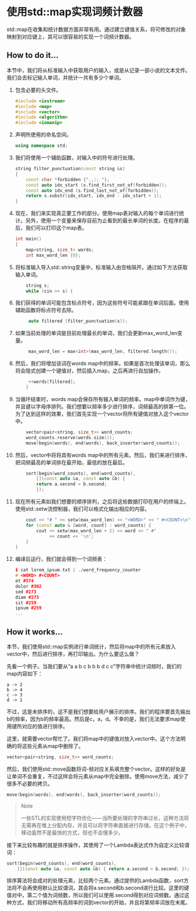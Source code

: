 # 使用std::map实现词频计数器

std::map在收集和统计数据方面非常有用。通过建立键值关系，将可修改的对象映射到对应键上，其可以很容易的实现一个词频计数器。

## How to do it...

本节中，我们将从标准输入中获取用户的输入，或是从记录一部小说的文本文件。我们会去标记输入单词，并统计一共有多少个单词。

1. 包含必要的头文件。

   ```c++
   #include <iostream>
   #include <map>
   #include <vector>
   #include <algorithm>
   #include <iomanip>
   ```

2. 声明所使用的命名空间。

   ```c++
   using namespace std;
   ```

3. 我们将使用一个辅助函数，对输入中的符号进行处理。

   ```c++
   string filter_punctuation(const string &s)
   {
       const char *forbidden {".,:; "};
       const auto idx_start (s.find_first_not_of(forbidden));
       const auto idx_end (s.find_last_not_of(forbidden));
       return s.substr(idx_start, idx_end - idx_start + 1);
   }
   ```

4. 现在，我们来实现真正要工作的部分。使用map表对输入的每个单词进行统计。另外，使用一个变量来保存目前为止看到的最长单词的长度。在程序的最后，我们可以打印这个map表。

   ```c++
   int main()
   {
       map<string, size_t> words;
       int max_word_len {0};
   ```

5. 将标准输入导入std::string变量中，标准输入由空格隔开。通过如下方法获取输入单词。

   ```c++
       string s;
       while (cin >> s) {
   ```

6. 我们获得的单词可能包含标点符号，因为这些符号可能紧跟在单词后面。使用辅助函数将标点符号去除。

   ```c++
   		auto filtered (filter_punctuation(s));
   ```

7. 如果当前处理的单词是目前处理最长的单词，我们会更新max_word_len变量。

   ```c++
   		max_word_len = max<int>(max_word_len, filtered.length());
   ```

8. 然后，我们将增加该词在words map中的频率。如果是首次处理该单词，那么将会隐式创建一个键值对，然后插入map，之后再进行自加操作。

   ```c++
       	++words[filtered];
       }	
   ```

9. 当循环结束时，words map会保存所有输入单词的频率。map中单词作为键，并且键以字母序排列。我们想要以频率多少进行排序，词频最高的排第一位。为了达到这样的效果，我们首先实现一个vector将所有键值对放入这个vector中。

   ```c++
       vector<pair<string, size_t>> word_counts;
       word_counts.reserve(words.size());
       move(begin(words), end(words), back_inserter(word_counts));
   ```

10. 然后，vector中将将具有words map中的所有元素。然后，我们来进行排序，把词频最高的单词排在最开始，最低的放在最后。

    ```c++
        sort(begin(word_counts), end(word_counts),
            [](const auto &a, const auto &b) {
            return a.second > b.second;
            });
    ```

11. 现在所有元素如我们想要的顺序排列，之后将这些数据打印在用户的终端上。使用std::setw流控制器，我们可以格式化输出相应的内容。

    ```c++
        cout << "# " << setw(max_word_len) << "<WORD>" << " #<COUNT>\n";
        for (const auto & [word, count] : word_counts) {
            cout << setw(max_word_len + 2) << word << " #"
            	 << count << '\n';
        }
    }
    ```

12. 编译后运行，我们就会得到一个词频表：

    ```c++
    $ cat lorem_ipsum.txt | ./word_frequency_counter
    # <WORD> #<COUNT>
    et #574
    dolor #302
    sed #273
    diam #273
    sit #259
    ipsum #259
    ...
    ```

## How it works...

本节，我们使用std::map实例进行单词统计，然后将map中的所有元素放入vector中，然后进行排序，再打印输出。为什么要这么做？

先看一个例子。当我们要从“a a b c b b b d c c”字符串中统计词频时，我们的map内容如下：

```
a -> 2
b -> 4
c -> 3
d -> 1
```

不过，这是未排序的，这不是我们想要给用户展示的排序。我们的程序要首先输出b的频率，因为b的频率最高。然后是c，a，d。不幸的是，我们无法要求map使用键所对应的值进行排序。

这里，就需要vector帮忙了。我们将map中的键值对放入vector中。这个方法明确的将这些元素从map中删除了。

```c++
vector<pair<string, size_t>> word_counts;
```

然后，我们使用std::move函数将词-频对应关系填充整个vector。这样的好处是让单词不会重复，不过这样会将元素从map中完全删除。使用move方法，减少了很多不必要的拷贝。

```c++
move(begin(words), end(words), back_inserter(word_counts));
```

> Note
>
> 一些STL的实现使用短字符优化——当所要处理的字符串过长，这种方法将无需再在堆上分配内存，并且可以将字符串直接进行存储。在这个例子中，移动虽然不是最快的方式，但也不会慢多少。

接下来比较有趣的就是排序操作，其使用了一个Lambda表达式作为自定义比较谓词：

```c++
sort(begin(word_counts), end(word_counts),
	[](const auto &a, const auto &b) { return a.second > b.second; });
```

排序算法将会成对的处理元素，比较两个元素。通过提供的Lambda函数，sort方法将不会再使用默认比较谓词，其会将a.second和b.second进行比较。这里的键值对中，第二个值为词频数，所以我们可以使用.second得到对应词频数。通过这种方式，我们将移动所有高频率的词到vector的开始，并且将第频率词放在末尾。

